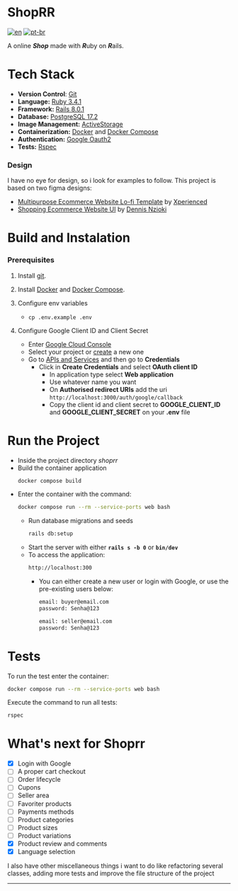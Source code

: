 # ShopRR

[![en](https://img.shields.io/badge/lang-en-red)](https://github.com/noble-sun/shopRR/blob/main/README.md)
[![pt-br](https://img.shields.io/badge/lang-pt--br-green)](https://github.com/noble-sun/shopRR/blob/main/README.pt-br.md)

A online ***Shop*** made with ***R***uby on ***R***ails.

# Tech Stack
- **Version Control**: [Git](https://git-scm.com/)
- **Language:** [Ruby 3.4.1](https://www.ruby-lang.org/en/downloads/)
- **Framework:** [Rails 8.0.1](https://rubyonrails.org/)
- **Database:** [PostgreSQL 17.2](https://www.postgresql.org/download/)
- **Image Management:** [ActiveStorage](https://guides.rubyonrails.org/active_storage_overview.html)
- **Containerization:** [Docker](https://www.docker.com/get-started/) and [Docker Compose](https://docs.docker.com/compose/)
- **Authentication:** [Google Oauth2](https://developers.google.com/identity/openid-connect/openid-connect)
- **Tests:** [Rspec](https://rspec.info/)

### Design

I have no eye for design, so i look for examples to follow.
This project is based on two figma designs:
 - [Multipurpose Ecommerce Website Lo-fi Template](https://www.figma.com/design/gvujHZbH7dyjiQa7yxF8tH/Multipurpose-Ecommerce-Website-Lo-fi-Template--Community-?node-id=0-1&p=f&t=YxeEfXS13WfS94Vi-0) by [Xperienced](https://www.instagram.com/xperienceddesign/)
 - [Shopping Ecommerce Website UI](https://www.figma.com/design/DCvK0m2Xnm8DJheyObRuN4/Shopping-Ecommerce-Website-UI--Community-?node-id=113-7674&p=f&t=PM7mtW8R97kr60sq-0) by [Dennis Nzioki](https://dennisnzioki.com/)

# Build and Instalation

### Prerequisites
1. Install [git](https://git-scm.com/downloads).
2. Install [Docker](https://docs.docker.com/get-started/get-docker/) and [Docker Compose](https://docs.docker.com/compose/install/).
3. Configure env variables

    - ```
      cp .env.example .env
      ```
4. Configure Google Client ID and Client Secret

    - Enter [Google Cloud Console](https://console.cloud.google.com)
    - Select your project or [create](https://developers.google.com/workspace/guides/create-project) a new one
    - Go to [APIs and Services](https://console.cloud.google.com/apis) and then go to **Credentials**
        - Click in **Create Credentials** and select **OAuth client ID**
            - In application type select **Web application**
            - Use whatever name you want
            - On **Authorised redirect URIs** add the uri `http://localhost:3000/auth/google/callback`
            - Copy the client id and client secret to **GOOGLE_CLIENT_ID** and **GOOGLE_CLIENT_SECRET** on your **.env** file

# Run the Project
- Inside the project directory *shoprr*
- Build the container application
    ```bash
    docker compose build
    ```
- Enter the container with the command:
    ```bash
    docker compose run --rm --service-ports web bash
    ```
    - Run database migrations and seeds
        ```bash
        rails db:setup
        ```
    - Start the server with either **`rails s -b 0`** or **`bin/dev`**
    - To access the application:
        ```bash
        http://localhost:300
        ```
        - You can either create a new user or login with Google, or use the pre-existing users below:
            ```bash
            email: buyer@email.com
            password: Senha@123
            
            email: seller@email.com
            password: Senha@123
            ```

# Tests
To run the test enter the container:
```bash
docker compose run --rm --service-ports web bash
```

Execute the command to run all tests:
```bash
rspec
```

# What's next for Shoprr
- [x] Login with Google
- [ ] A proper cart checkout
- [ ] Order lifecycle
- [ ] Cupons
- [ ] Seller area
- [ ] Favoriter products
- [ ] Payments methods
- [ ] Product categories
- [ ] Product sizes
- [ ] Product variations
- [x] Product review and comments
- [x] Language selection

I also have other miscellaneous things i want to do like refactoring several classes, adding more tests and improve the file structure of the project

---
